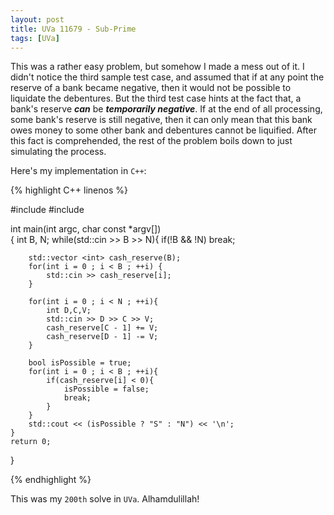 ```yaml
---
layout: post
title: UVa 11679 - Sub-Prime
tags: [UVa]
---
```


This was a rather easy problem, but somehow I made a mess out of it. I didn't notice the third sample test case, and assumed that if at any point the reserve of a bank became negative, then it would not be possible to liquidate the debentures. But the third test case hints at the fact that, a bank's reserve ***can*** be ***temporarily negative***. If at the end of all processing, some bank's reserve is still negative, then it can only mean that this bank owes money to some other bank and debentures cannot be liquified. After this fact is comprehended, the rest of the problem boils down to just simulating the process.

Here's my implementation in ``C++``:

{% highlight C++ linenos %}

#include <iostream>
#include <vector>

int main(int argc, char const *argv[])                                   
{
    int B, N;
    while(std::cin >> B >> N){
        if(!B && !N) break;
        
        std::vector <int> cash_reserve(B);
        for(int i = 0 ; i < B ; ++i) {
            std::cin >> cash_reserve[i];
        }
    
        for(int i = 0 ; i < N ; ++i){
            int D,C,V;
            std::cin >> D >> C >> V;
            cash_reserve[C - 1] += V;
            cash_reserve[D - 1] -= V;
        }
        
        bool isPossible = true;
        for(int i = 0 ; i < B ; ++i){
            if(cash_reserve[i] < 0){
                isPossible = false;
                break;
            }
        }
        std::cout << (isPossible ? "S" : "N") << '\n';
    }
    return 0;
}

{% endhighlight %}

This was my ``200th`` solve in ``UVa``. Alhamdulillah! 